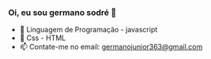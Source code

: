 ### Oi, eu sou germano sodré 👋


- 🌱 Linguagem de Programação - javascript
- 🌱 Css - HTML
- 📫 Contate-me no email: germanojunior363@gmail.com
  

